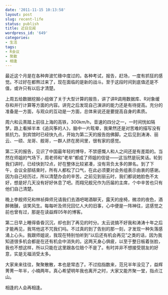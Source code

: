 ```yaml
---
date: '2011-11-15 10:13:58'
layout: post
slug: recent-life
status: publish
title: 近日见闻
wordpress_id: '649'
categories:
- 生活
tags:
- R会议
- 聚散
- 相逢
---
```


最近这个月是在各种奔波忙碌中度过的。各种考试，报告，赶场，一度有抓狂的感觉。不过好在都熬过来了，现在面临的是新的战斗。至于这段时间到底值还是不值，或许只有以后才清楚。

上周五给数据挖掘小组做了关于大型计算的报告，讲了讲R调用数据库、R对象缓存和并行计算等方面的内容。讲完之后发现自己演讲的能力还是有待提高。充分的准备是一方面，与观众的互动是一方面，总体来说还是要提高自身的素质。

周六和云熹踏上前往上海的高铁，300km/h，音速的四分之一，一时间恍如隔梦。路上看掉半本《追风筝的人》，脑中一片眩晕，我果然还是对苦难的描写没有抵抗力。到宾馆时已经快九点，开始为第二天的报告抱佛脚。之后见到涛涛、丽云、一硕、龙哥、舰哥，一群人挤在房间里，很有家的感觉。

第二天的报告，见识了中国最年轻的博导，不禁感慨人和人之间还是有差距的。当然在师姐的气场下，周老师和“老牟”都成了师姐的信徒——这当然是玩笑话。轮到我们讲时，已经快到12点，好在整体比较紧凑，没有背负太多的罪名。到了下午，会议全部结束时，所有人都松了口气，在此必须要对会务组表示由衷的感谢。因为自己经历过，所以清楚办会的辛苦。之前见到丽云时，我们都说她脸色不太好，想是好几天没有好好休息了吧。而翔兄舰兄作为历届的主席，个中辛苦也只有他们自己清楚。

晚上李舰师兄和林祯舜师兄请我们去酒吧喝酒聊天，露天的座椅，微凉的夜色，酒醉微醺，谈笑风生。每每听及师兄回忆人大的旧事，心中便是一阵神往，这感觉之前也曾有过，那是在读益辉05年的博客。

第二日早上睡得昏昏沉沉，却也到了再见的时分。太云说搞不好我和涛涛十年之后才能再见，我骂他这不咒我们吗。不过真的到了告别的那一刻，才发现一种失落感涌上心头。我跟师姐说，我现在特别怕听到“以后还有机会再见”之类的话，因为我知道很多机会都是在还有机会中消失的。这两天身心俱疲，以至于整日板着张脸，我也不想这样，所以只能在这里跟各位赔个不是了。有时并非不想接受朋友的好意，实是无福消受太多。

大家来来往往，聚聚散散，本也是常态了。不过掐指数来，范兄半年没见了，益辉菁菁一年半，小楠两年。真心希望明年我也离开之时，大家又能齐聚一堂，指点江山。

相逢的人会再相逢。
